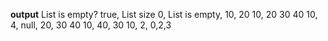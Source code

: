 **output**
List is empty? true,
List size 0,
List is empty,
10,
20 10,
20 30 40 10,
4,
null,
20,
30 40 10,
40,
30 10,
2,
0,2,3
